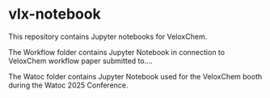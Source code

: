 # vlx-notebook

This repository contains Jupyter notebooks for VeloxChem.

The Workflow folder contains Jupyter Notebook in connection to VeloxChem workflow paper submitted to....

The Watoc folder contains Jupyter Notebook used for the VeloxChem booth during the Watoc 2025 Conference.
